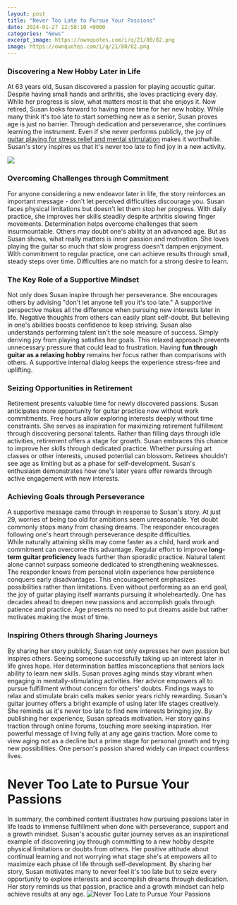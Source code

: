 ```yaml
---
layout: post
title: "Never Too Late to Pursue Your Passions"
date: 2024-01-27 12:58:10 +0000
categories: "News"
excerpt_image: https://ownquotes.com/i/q/21/80/82.png
image: https://ownquotes.com/i/q/21/80/82.png
---
```


### Discovering a New Hobby Later in Life
At 63 years old, Susan discovered a passion for playing acoustic guitar. Despite having small hands and arthritis, she loves practicing every day. While her progress is slow, what matters most is that she enjoys it. Now retired, Susan looks forward to having more time for her new hobby. 
While many think it's too late to start something new as a senior, Susan proves age is just no barrier. Through dedication and perseverance, she continues learning the instrument. Even if she never performs publicly, the joy of [guitar playing for stress relief and mental stimulation](https://store.fi.io.vn/funny-xmas-this-is-my-christmas-pajama-heartbeat-video-game-98/men&) makes it worthwhile. Susan's story inspires us that it's never too late to find joy in a new activity.

![](https://quotefancy.com/media/wallpaper/3840x2160/6172168-Debbi-Fields-Quote-It-s-never-too-late-not-now-not-ever-for-you-to.jpg)
### Overcoming Challenges through Commitment 
For anyone considering a new endeavor later in life, the story reinforces an important message - don't let perceived difficulties discourage you. Susan faces physical limitations but doesn't let them stop her progress. With daily practice, she improves her skills steadily despite arthritis slowing finger movements. Determination helps overcome challenges that seem insurmountable. 
Others may doubt one's ability at an advanced age. But as Susan shows, what really matters is inner passion and motivation. She loves playing the guitar so much that slow progress doesn't dampen enjoyment. With commitment to regular practice, one can achieve results through small, steady steps over time. Difficulties are no match for a strong desire to learn.
### The Key Role of a Supportive Mindset
Not only does Susan inspire through her perseverance. She encourages others by advising "don't let anyone tell you it's too late." A supportive perspective makes all the difference when pursuing new interests later in life. Negative thoughts from others can easily plant self-doubt. But believing in one's abilities boosts confidence to keep striving. 
Susan also understands performing talent isn't the sole measure of success. Simply deriving joy from playing satisfies her goals. This relaxed approach prevents unnecessary pressure that could lead to frustration. Having **fun through guitar as a relaxing hobby** remains her focus rather than comparisons with others. A supportive internal dialog keeps the experience stress-free and uplifting.
### Seizing Opportunities in Retirement 
Retirement presents valuable time for newly discovered passions. Susan anticipates more opportunity for guitar practice now without work commitments. Free hours allow exploring interests deeply without time constraints. She serves as inspiration for maximizing retirement fulfillment through discovering personal talents.
Rather than filling days through idle activities, retirement offers a stage for growth. Susan embraces this chance to improve her skills through dedicated practice. Whether pursuing art classes or other interests, unused potential can blossom. Retirees shouldn't see age as limiting but as a phase for self-development. Susan's enthusiasm demonstrates how one's later years offer rewards through active engagement with new interests.
### Achieving Goals through Perseverance 
A supportive message came through in response to Susan's story. At just 29, worries of being too old for ambitions seem unreasonable. Yet doubt commonly stops many from chasing dreams. The responder encourages following one's heart through perseverance despite difficulties.   
While naturally attaining skills may come faster as a child, hard work and commitment can overcome this advantage. Regular effort to improve **long-term guitar proficiency** leads further than sporadic practice. Natural talent alone cannot surpass someone dedicated to strengthening weaknesses. The responder knows from personal violin experience how persistence conquers early disadvantages.
This encouragement emphasizes possibilities rather than limitations. Even without performing as an end goal, the joy of guitar playing itself warrants pursuing it wholeheartedly. One has decades ahead to deepen new passions and accomplish goals through patience and practice. Age presents no need to put dreams aside but rather motivates making the most of time. 
### Inspiring Others through Sharing Journeys
By sharing her story publicly, Susan not only expresses her own passion but inspires others. Seeing someone successfully taking up an interest later in life gives hope. Her determination battles misconceptions that seniors lack ability to learn new skills. Susan proves aging minds stay vibrant when engaging in mentally-stimulating activities.
Her advice empowers all to pursue fulfillment without concern for others' doubts. Findings ways to relax and stimulate brain cells makes senior years richly rewarding. Susan's guitar journey offers a bright example of using later life stages creatively. She reminds us it's never too late to find new interests bringing joy. 
By publishing her experience, Susan spreads motivation. Her story gains traction through online forums, touching more seeking inspiration. Her powerful message of living fully at any age gains traction. More come to view aging not as a decline but a prime stage for personal growth and trying new possibilities. One person's passion shared widely can impact countless lives.
# Never Too Late to Pursue Your Passions
In summary, the combined content illustrates how pursuing passions later in life leads to immense fulfillment when done with perseverance, support and a growth mindset. Susan's acoustic guitar journey serves as an inspirational example of discovering joy through committing to a new hobby despite physical limitations or doubts from others. Her positive attitude about continual learning and not worrying what stage she's at empowers all to maximize each phase of life through self-development. By sharing her story, Susan motivates many to never feel it's too late but to seize every opportunity to explore interests and accomplish dreams through dedication. Her story reminds us that passion, practice and a growth mindset can help achieve results at any age.
![Never Too Late to Pursue Your Passions](https://ownquotes.com/i/q/21/80/82.png)